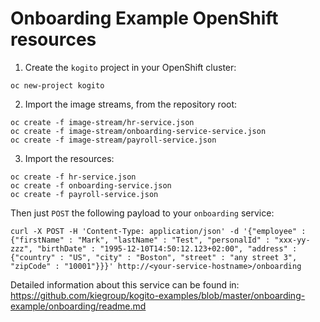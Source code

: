 # Onboarding Example OpenShift resources

1. Create the `kogito` project in your OpenShift cluster:

```
oc new-project kogito
```

2. Import the image streams, from the repository root:

```
oc create -f image-stream/hr-service.json
oc create -f image-stream/onboarding-service-service.json
oc create -f image-stream/payroll-service.json
```

3. Import the resources:

```
oc create -f hr-service.json
oc create -f onboarding-service.json
oc create -f payroll-service.json
```

Then just `POST` the following payload to your `onboarding` service:

```
curl -X POST -H 'Content-Type: application/json' -d '{"employee" : {"firstName" : "Mark", "lastName" : "Test", "personalId" : "xxx-yy-zzz", "birthDate" : "1995-12-10T14:50:12.123+02:00", "address" : {"country" : "US", "city" : "Boston", "street" : "any street 3", "zipCode" : "10001"}}}' http://<your-service-hostname>/onboarding
```

Detailed information about this service can be found in:
https://github.com/kiegroup/kogito-examples/blob/master/onboarding-example/onboarding/readme.md
